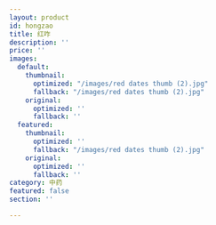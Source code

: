 ```yaml
---
layout: product
id: hongzao
title: 红咋
description: ''
price: ''
images:
  default:
    thumbnail:
      optimized: "/images/red dates thumb (2).jpg"
      fallback: "/images/red dates thumb (2).jpg"
    original:
      optimized: ''
      fallback: ''
  featured:
    thumbnail:
      optimized: ''
      fallback: "/images/red dates thumb (2).jpg"
    original:
      optimized: ''
      fallback: ''
category: 中药
featured: false
section: ''

---
```

